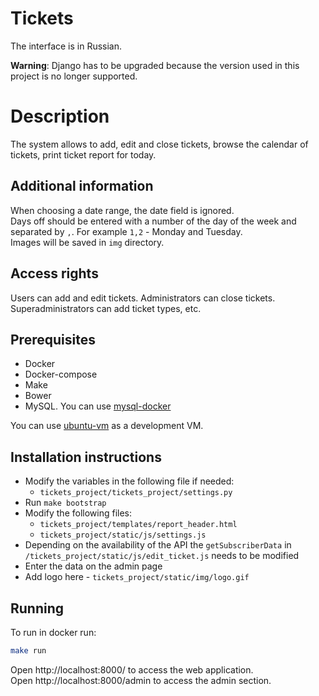 # Tickets

The interface is in Russian.

**Warning**: Django has to be upgraded because the version used in this project is no longer supported.

# Description

The system allows to add, edit and close tickets, browse the calendar of tickets, print ticket report for today. 

## Additional information
When choosing a date range, the date field is ignored.    
Days off should be entered with a number of the day of the week and separated by `,`. For example `1,2` - Monday and Tuesday.  
Images will be saved in `img` directory.

## Access rights
Users can add and edit tickets. Administrators can close tickets. Superadministrators can add ticket types, etc. 

## Prerequisites
* Docker
* Docker-compose
* Make
* Bower
* MySQL. You can use [mysql-docker](https://github.com/desecho/mysql-docker)

You can use [ubuntu-vm](https://github.com/desecho/ubuntu-vm) as a development VM.

## Installation instructions

* Modify the variables in the following file if needed:
    * `tickets_project/tickets_project/settings.py`
* Run `make bootstrap`
* Modify the following files:
    * `tickets_project/templates/report_header.html`
    * `tickets_project/static/js/settings.js`
* Depending on the availability of the API the `getSubscriberData` in `/tickets_project/static/js/edit_ticket.js` needs to be modified
* Enter the data on the admin page
* Add logo here - `tickets_project/static/img/logo.gif`

## Running 

To run in docker run:
```bash
make run 
```

Open http://localhost:8000/ to access the web application.  
Open http://localhost:8000/admin to access the admin section.
